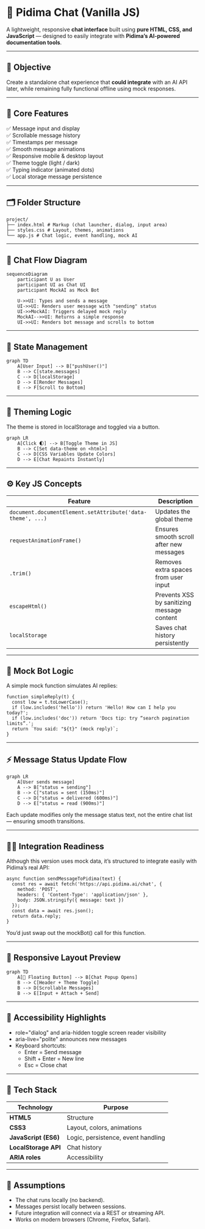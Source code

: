 # 🧠 Pidima Chat (Vanilla JS)

A lightweight, responsive **chat interface** built using **pure HTML, CSS, and JavaScript** — designed to easily integrate with **Pidima’s AI-powered documentation tools**.

---

## 🎯 Objective

Create a standalone chat experience that **could integrate** with an AI API later, while remaining fully functional offline using mock responses.

---

## 🧩 Core Features

✅ Message input and display  
✅ Scrollable message history  
✅ Timestamps per message  
✅ Smooth message animations  
✅ Responsive mobile & desktop layout  
✅ Theme toggle (light / dark)  
✅ Typing indicator (animated dots)  
✅ Local storage message persistence  

---

## 🗂️ Folder Structure
```
project/
├── index.html # Markup (chat launcher, dialog, input area)
├── styles.css # Layout, themes, animations
└── app.js # Chat logic, event handling, mock AI
```


---

## 💬 Chat Flow Diagram

```mermaid
sequenceDiagram
    participant U as User
    participant UI as Chat UI
    participant MockAI as Mock Bot

    U->>UI: Types and sends a message
    UI->>UI: Renders user message with "sending" status
    UI->>MockAI: Triggers delayed mock reply
    MockAI-->>UI: Returns a simple response
    UI->>UI: Renders bot message and scrolls to bottom
```

---


## 🧠 State Management
```mermaid
graph TD
    A[User Input] --> B["pushUser()"]
    B --> C[state.messages]
    C --> D[localStorage]
    D --> E[Render Messages]
    E --> F[Scroll to Bottom]
```

---


## 🎨 Theming Logic

The theme is stored in localStorage and toggled via a button.
```mermaid
graph LR
    A[Click 🌓] --> B[Toggle Theme in JS]
    B --> C[Set data-theme on <html>]
    C --> D[CSS Variables Update Colors]
    D --> E[Chat Repaints Instantly]
```

---


## ⚙️ Key JS Concepts
| Feature                                                    | Description                                |
| ---------------------------------------------------------- | ------------------------------------------ |
| `document.documentElement.setAttribute('data-theme', ...)` | Updates the global theme                   |
| `requestAnimationFrame()`                                  | Ensures smooth scroll after new messages   |
| `.trim()`                                                  | Removes extra spaces from user input       |
| `escapeHtml()`                                             | Prevents XSS by sanitizing message content |
| `localStorage`                                             | Saves chat history persistently            |


---


## 🧩 Mock Bot Logic

A simple mock function simulates AI replies:

```
function simpleReply(t) {
  const low = t.toLowerCase();
  if (low.includes('hello')) return 'Hello! How can I help you today?';
  if (low.includes('doc')) return 'Docs tip: try “search pagination limits”.';
  return `You said: "${t}" (mock reply)`;
}
```

---


## ⚡ Message Status Update Flow

```mermaid
graph LR
    A[User sends message]
    A --> B["status = sending"]
    B --> C["status = sent (150ms)"]
    C --> D["status = delivered (600ms)"]
    D --> E["status = read (900ms)"]
```
Each update modifies only the message status text, not the entire chat list — ensuring smooth transitions.

---


## 🧑‍💻 Integration Readiness

Although this version uses mock data, it’s structured to integrate easily with Pidima’s real API:
```
async function sendMessageToPidima(text) {
  const res = await fetch('https://api.pidima.ai/chat', {
    method: 'POST',
    headers: { 'Content-Type': 'application/json' },
    body: JSON.stringify({ message: text })
  });
  const data = await res.json();
  return data.reply;
}
```
You’d just swap out the mockBot() call for this function.


---


## 📱 Responsive Layout Preview
```mermaid
graph TD
    A[💬 Floating Button] --> B[Chat Popup Opens]
    B --> C[Header + Theme Toggle]
    B --> D[Scrollable Messages]
    B --> E[Input + Attach + Send]
```

---


## 🧠 Accessibility Highlights

- role="dialog" and aria-hidden toggle screen reader visibility
- aria-live="polite" announces new messages
- Keyboard shortcuts:
    - Enter = Send message
    - Shift + Enter = New line
    - Esc = Close chat


---


## 🧰 Tech Stack
| Technology           | Purpose                            |
| -------------------- | ---------------------------------- |
| **HTML5**            | Structure                          |
| **CSS3**             | Layout, colors, animations         |
| **JavaScript (ES6)** | Logic, persistence, event handling |
| **LocalStorage API** | Chat history                       |
| **ARIA roles**       | Accessibility                      |

---

## 🧾 Assumptions

- The chat runs locally (no backend).
- Messages persist locally between sessions.
- Future integration will connect via a REST or streaming API.
- Works on modern browsers (Chrome, Firefox, Safari).

